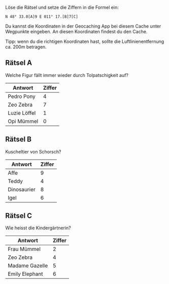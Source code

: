 Löse die Rätsel und setze die Ziffern in die Formel ein:

```
N 48° 33.0[A]9 E 011° 17.[B]7[C]
```

Du kannst die Koordinaten in der Geocaching App bei diesem Cache unter Wegpunkte eingeben. An diesen Koordinaten findest du den Cache. 

Tipp: wenn du die richtigen Koordinaten hast, sollte die Luftlinienentfernung ca. 200m betragen. 

## Rätsel A

Welche Figur fällt immer wieder durch Tolpatschigkeit auf?

| Antwort | Ziffer |
|-----|-----|
| Pedro Pony | 4 |
| Zeo Zebra | 7 |
| Luzie Löffel | 1 |
| Opi Mümmel | 0 |

## Rätsel B

Kuscheltier von Schorsch?

| Antwort | Ziffer |
|-----|-----|
| Affe | 9 |
| Teddy | 4 |
| Dinosaurier | 8 |
| Igel | 6 |

## Rätsel C

Wie heisst die Kindergärtnerin?

| Antwort | Ziffer |
|-----|-----|
| Frau Mümmel | 2 |
| Zeo Zebra | 4 |
| Madame Gazelle | 5 |
| Emily Elephant | 6 |

